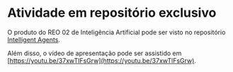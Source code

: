 # Atividade em repositório exclusivo

O produto do REO 02 de Inteligência Artificial pode ser visto no repositório [Intelligent Agents](https://github.com/phumacinha/Intelligent-Agents).

Além disso, o vídeo de apresentação pode ser assistido em [https://youtu.be/37xwTlFsGrw](https://youtu.be/37xwTlFsGrw).
